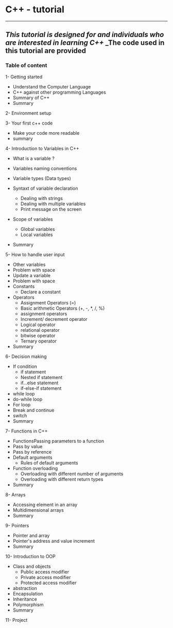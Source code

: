 # __C++ - tutorial__
---
_This tutorial is designed for and individuals who are interested in learning C++_
_The code used in this tutorial are provided
---

### Table of content

1- Getting started
- Understand the Computer Language
- C++ against other programming Languages
- Summary of C++
- Summary

2- Environment setup

3- Your first c++ code
- Make your code more readable
- summary

4- Introduction to Variables in C++
  - What is a variable ?
  - Variables naming conventions
  - Variable types (Data types)
- Syntaxt of variable declaration
  - Dealing with strings
  - Dealing with multiple variables
  - Print message on the screen
- Scope of variables
  - Global variables
  - Local variables

- Summary

5- How to handle user input
- Other variables
- Problem with space
- Update a variable
- Problem with space
- Constants
  - Declare a constant
- Operators
  - Assignment Operators (=)
  - Basic arithmetic Operators (+, -, *, /, %)
  - assignment operators
  - Increment/ decrement operator
  - Logical operator
  - relational operator
  - bitwise operator
  - Ternary operator
- Summary

6- Decision making
- If condition
  - if statement 
  - Nested if statement
  - if...else statement
  - if-else-if statement 
- while loop
- do-while loop
- For loop
- Break and continue
- switch
- Summary

7- Functions in C++
- FunctionsPassing parameters to a function
 - Pass by value
 - Pass by reference
- Default arguments
  - Rules of default arguments
- Function overloading
  - Overloading with different number of arguments
  - Overloading with different return types
- Summary

8- Arrays
- Accessing element in an array
- Multidimensional arrays
- Summary

9- Pointers
- Pointer and array
- Pointer's address and value increment
- Summary

10- Introduction to OOP
- Class and objects
  - Public access modifier
  - Private access modifier
  - Protected access modifier
- abstraction
- Encapsulation
- Inheritance
- Polymorphism
- Summary

11- Project
